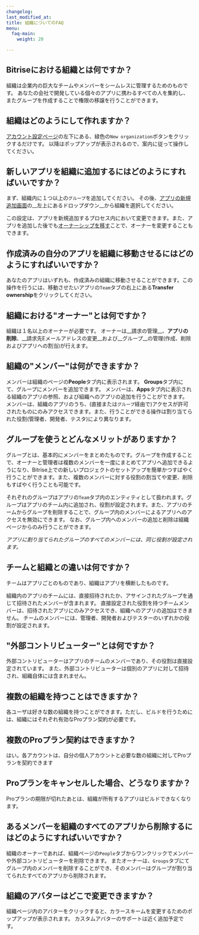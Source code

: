 ```yaml
---
changelog:
last_modified_at:
title: 組織についてのFAQ
menu:
  faq-main:
    weight: 20

---
```

## Bitriseにおける組織とは何ですか？

組織は企業内の巨大なチームやメンバーをシームレスに管理するためのものです。
あなたの会社で開発している個々のアプリに携わるすべての人を集約し、またグループを作成することで権限の移譲を行うことができます。


## 組織はどのようにして作れますか？

[アカウント設定ページ](https://www.bitrise.io/me/profile#/overview)の左下にある、緑色の`New organization`ボタンをクリックするだけです。
以降はポップアップが表示されるので、案内に従って操作してください。


## 新しいアプリを組織に追加するにはどのようにすればいいですか？

まず、組織内に１つ以上の`グループ`を追加してください。
その後、[アプリの新規追加画面](https://www.bitrise.io/apps/add)の__左上にあるドロップダウン__から組織を選択してください。

この設定は、アプリを新規追加するプロセス内において変更できます。また、アプリを追加した後でも[オーナーシップを移す](/faq/how-to-change-the-owner-of-an-app/)ことで、オーナーを変更することもできます。


## 作成済みの自分のアプリを組織に移動させるにはどのようにすればいいですか？

あなたのアプリはいずれも、作成済みの組織に移動させることができます。この操作を行うには、移動させたいアプリの`Team`タブの右上にある**Transfer ownership**をクリックしてください。


## 組織における"オーナー"とは何ですか？

組織は１名以上のオーナーが必要です。
オーナーは__請求の管理__、__アプリの削除__、__請求先Eメールアドレスの変更__および__グループ__の管理(作成、削除およびアプリへの割当)が行えます。


## 組織の"メンバー"は何ができますか？

メンバーは組織のページの**People**タブ内に表示されます。
**Groups**タブ内にて、グループにメンバーを追加できます。
メンバーは、**Apps**タブ内に表示される組織のアプリの参照、および組織へのアプリの追加を行うことができます。
メンバーは、組織のアプリのうち、(直接または`グループ`経由で)アクセスが許可されたものにのみアクセスできます。また、行うことができる操作は割り当てられた役割(管理者、開発者、テスタ)により異なります。


## グループを使うとどんなメリットがありますか？

グループとは、基本的にメンバーをまとめたものです。グループを作成することで、オーナーと管理者は複数のメンバーを一度にまとめてアプリへ追加できるようになり、Bitrise上での新しいプロジェクトのセットアップを簡単かつすばやく行うことができます。また、複数のメンバーに対する役割の割当てや変更、削除もすばやく行うことも可能です。

それぞれのグループはアプリの`Team`タブ内のエンティティとして扱われます。グループはアプリのチーム内に追加され、役割が設定されます。また、アプリのチームからグループを削除することで、グループ内のメンバーによるアプリへのアクセスを無効にできます。
なお、グループ内へのメンバーの追加と削除は組織ページからのみ行うことができます。

_アプリに割り当てられたグループのすべてのメンバーには、同じ役割が設定されます。_


## チームと組織との違いは何ですか？

チームはアプリごとのものであり、組織はアプリを横断したものです。

組織内のアプリのチームには、直接招待されたか、アサインされたグループを通じて招待されたメンバーが含まれます。
直接設定された役割を持つチームメンバーは、招待されたアプリにのみアクセスでき、組織へのアプリの追加はできません。
チームのメンバーには、管理者、開発者およびテスターのいずれかの役割が設定されます。


## "外部コントリビューター"とは何ですか？

外部コントリビューターはアプリのチームのメンバーであり、その役割は直接設定されています。
また、外部コントリビューターは個別のアプリに対して招待され、組織自体には含まれません。


## 複数の組織を持つことはできますか？

各ユーザは好きな数の組織を持つことができます。ただし、ビルドを行うためには、組織にはそれぞれ有効なProプラン契約が必要です。


## 複数のProプラン契約はできますか？

はい。各アカウントは、自分の個人アカウントと必要な数の組織に対してProプランを契約できます


## Proプランをキャンセルした場合、どうなりますか？

Proプランの期限が切れたあとは、組織が所有するアプリはビルドできなくなります。


## あるメンバーを組織のすべてのアプリから削除するにはどのようにすればいいですか？

組織のオーナーであれば、組織ページの`People`タブからワンクリックでメンバーや外部コントリビューターを削除できます。
またオーナーは、`Groups`タブにてグループ内のメンバーを削除することができ、そのメンバーはグループが割り当てられたすべてのアプリから削除されます。


## 組織のアバターはどこで変更できますか？

組織ページ内のアバターをクリックすると、カラースキームを変更するためのポップアップが表示されます。
カスタムアバターのサポートは近く追加予定です。